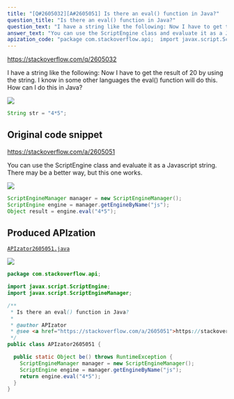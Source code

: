 ```yaml
---
title: "[Q#2605032][A#2605051] Is there an eval() function in Java?"
question_title: "Is there an eval() function in Java?"
question_text: "I have a string like the following: Now I have to get the result of 20 by using the string. I know in some other languages the eval() function will do this. How can I do this in Java?"
answer_text: "You can use the ScriptEngine class and evaluate it as a Javascript string. There may be a better way, but this one works."
apization_code: "package com.stackoverflow.api;  import javax.script.ScriptEngine; import javax.script.ScriptEngineManager;  /**  * Is there an eval() function in Java?  *  * @author APIzator  * @see <a href=\"https://stackoverflow.com/a/2605051\">https://stackoverflow.com/a/2605051</a>  */ public class APIzator2605051 {    public static Object be() throws RuntimeException {     ScriptEngineManager manager = new ScriptEngineManager();     ScriptEngine engine = manager.getEngineByName(\"js\");     return engine.eval(\"4*5\");   } }"
---
```


https://stackoverflow.com/q/2605032

I have a string like the following:
Now I have to get the result of 20 by using the string.
I know in some other languages the eval() function will do this.
How can I do this in Java?


<div class="code-logo"><img src="/stackoverflow.png" /></div>

```java
String str = "4*5";
```


## Original code snippet

https://stackoverflow.com/a/2605051

You can use the ScriptEngine class and evaluate it as a Javascript string.
There may be a better way, but this one works.

<div class="code-logo"><img src="/stackoverflow.png" /></div>

```java
ScriptEngineManager manager = new ScriptEngineManager();
ScriptEngine engine = manager.getEngineByName("js");
Object result = engine.eval("4*5");
```

## Produced APIzation

[`APIzator2605051.java`](https://github.com/pasqualesalza/apization-temp-data/raw/master/search/APIzator2605051.java)

<div class="code-logo"><img src="/apizator.png" /></div>

```java
package com.stackoverflow.api;

import javax.script.ScriptEngine;
import javax.script.ScriptEngineManager;

/**
 * Is there an eval() function in Java?
 *
 * @author APIzator
 * @see <a href="https://stackoverflow.com/a/2605051">https://stackoverflow.com/a/2605051</a>
 */
public class APIzator2605051 {

  public static Object be() throws RuntimeException {
    ScriptEngineManager manager = new ScriptEngineManager();
    ScriptEngine engine = manager.getEngineByName("js");
    return engine.eval("4*5");
  }
}

```